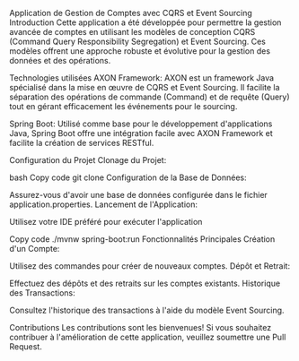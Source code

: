 Application de Gestion de Comptes avec CQRS et Event Sourcing
Introduction
Cette application a été développée pour permettre la gestion avancée de comptes en utilisant les modèles de conception CQRS (Command Query Responsibility Segregation) et Event Sourcing. Ces modèles offrent une approche robuste et évolutive pour la gestion des données et des opérations.

Technologies utilisées
AXON Framework: AXON est un framework Java spécialisé dans la mise en œuvre de CQRS et Event Sourcing. Il facilite la séparation des opérations de commande (Command) et de requête (Query) tout en gérant efficacement les événements pour le sourcing.

Spring Boot: Utilisé comme base pour le développement d'applications Java, Spring Boot offre une intégration facile avec AXON Framework et facilite la création de services RESTful.

Configuration du Projet
Clonage du Projet:

bash
Copy code
git clone 
Configuration de la Base de Données:

Assurez-vous d'avoir une base de données configurée dans le fichier application.properties.
Lancement de l'Application:

Utilisez votre IDE préféré pour exécuter l'application 

Copy code
./mvnw spring-boot:run
Fonctionnalités Principales
Création d'un Compte:

Utilisez des commandes pour créer de nouveaux comptes.
Dépôt et Retrait:

Effectuez des dépôts et des retraits sur les comptes existants.
Historique des Transactions:

Consultez l'historique des transactions à l'aide du modèle Event Sourcing.

Contributions
Les contributions sont les bienvenues! Si vous souhaitez contribuer à l'amélioration de cette application, veuillez soumettre une Pull Request.
